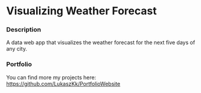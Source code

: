 # Visualizing Weather Forecast

### Description
A data web app that visualizes the weather forecast for the next five days of any city.

### Portfolio
You can find more my projects here: https://github.com/LukaszKk/PortfolioWebsite
